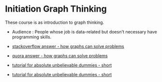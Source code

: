 # Initiation Graph Thinking

These course is as introduction to graph thinking. 

* Audience : People whose job is data-related but doesn't necessary have programming skills.

* [stackoverflow answer - how graphs can solve problems](https://stackoverflow.com/questions/703999/what-are-good-examples-of-problems-that-graphs-can-solve-better-than-the-alterna)
* [quora answer - how graphs can solve problems](https://www.quora.com/What-are-real-world-problems-that-graph-theory-can-solve)

* [tutorial for absolute unbelievable dummies - short](https://www.freecodecamp.org/news/i-dont-understand-graph-theory-1c96572a1401/)

* [tutorial for absolute unbelievable dummies - short](https://medium.com/tebs-lab/graph-theory-table-of-contents-97ccc62b09a6)


